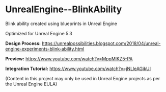 # UnrealEngine--BlinkAbility
Blink ability created using blueprints in Unreal Engine

Optimized for Unreal Engine 5.3

**Design Process:** https://unrealpossibilities.blogspot.com/2018/04/unreal-engine-experiments-blink-ability.html

**Preview:** https://www.youtube.com/watch?v=MppMlKZ5-PA

**Integration Tutorial:** https://www.youtube.com/watch?v=jNLleAGikUI

(Content in this project may only be used in Unreal Engine projects as per the Unreal Engine EULA)

